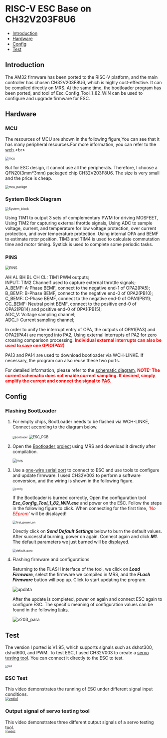 # RISC-V ESC Base on CH32V203F8U6

* [Introduction](https://github.com/openwch/RISC-V_ESC#Introduction)<br>
* [Hardware](https://github.com/openwch/RISC-V_ESC#Hardware)<br>
* [Config](https://github.com/openwch/RISC-V_ESC#Config)<br>
* [Test](https://github.com/openwch/RISC-V_ESC#Test)<br>


## Introduction
The AM32 firmware has been ported to the RISC-V platform, and the main controller has chosen CH32V203F8U6, which is highly cost-effective. It can be compiled directly on MRS. At the same time, the bootloader program has been ported, and tool of Esc_Config_Tool_1_82_WIN can be used to configure and upgrade firmware for ESC.


## Hardware

### MCU
The resources of MCU are shown in the following figure,You can see that it has many peripheral resources.For more information, you can refer to the [wch](https://www.wch-ic.com/products/CH32V203.html?).<br>

<img src="docs/image/mcu.jpg" alt="mcu" style="zoom:70%;" />

But for ESC design, it cannot use all the peripherals. Therefore, I choose a QFN20(3mm*3mm) packaged chip CH32V203F8U6. The size is very small and the price is cheap.<br>

<img src="docs/image/mcu_packge.jpg" alt="mcu_packge" style="zoom:70%;" />


### System Block Diagram
<img src="docs/image/System_block.jpg" alt="System_block" style="zoom:70%;" />

Using TIM1 to output 3 sets of complementary PWM for driving MOSFEET, Using TIM2 for capturing external throttle signals, Using ADC to sample voltage, current, and temperature for low voltage protection, over current protection, and over temperature protection. Using internal OPA and BEMF to estimate rotor position. TIM3 and TIM4 is used to calculate commutation time and motor timing. Systick is used to complete some periodic tasks.

### PINS
<img src="docs/image/PINS.jpg" alt="PINS" style="zoom:80%;" />

AH AL BH BL CH CL:  TIM1 PWM outputs;<br>
INPUT: TIM2 Channel1  used to capture external throttle signals;<br>
A_BEMF: A-Phase BEMF, connect to the negative end-1 of OPA2(PA5);<br>
B_BEMF: B-Phase BEMF, connect to the negative end-0 of OPA2(PB10);<br>
C_BEMF: C-Phase BEMF, connect to the negative end-0 of OPA1(PB11);<br>
CC_BEMF: Neutral point BEMF, connect to the positive end-0 of OPA2(PB14) and positive end-0 of OPA1(PB15);<br>
ADC_V: Voltage sampling channel;<br>
ADC_I: Current sampling channel;<br>
 
In order to unify the interrupt entry of OPA, the outputs of OPA1(PA3) and OPA2(PA4) are merged into PA2, Using external interrupts of PA2 for zero crossing comparison processing. <font color=red>**Individual external interrupts can also be used to save one GPIO(PA2)**</font><br>

PA13 and PA14 are used to download bootloader  via WCH-LINKE. If necessary, the program can also reuse these two ports.<br>

For detailed information, please refer to the [schematic diagram](https://github.com/openwch/RISC-V_ESC/blob/main/docs/SCH_AM32_V203F8U6.pdf), <font color=red>**NOTE: The current schematic does not enable current sampling. If desired, simply amplify the current and connect the signal to PA6.**</font><br>


## Config

### Flashing BootLoader
1. For empty chips, BootLoader needs to be flashed via WCH-LINKE, Connect according to the diagram below.


   <img src="docs/image/bootloader.jpg" alt="bootloader" style="zoom:55%;" />
   <img src="docs/image/ESC_PCB.jpg" alt="ESC_PCB" style="zoom:80%;" />


2. Open the [Bootloader project](https://github.com/TianpeiLee/CH32V203_AM32_Bootloader) using MRS and download it directly after compilation.


    <img src="docs/image/mrs.jpg" alt="mrs" style="zoom:80%;" />

3. Use a [one-wire serial port](https://github.com/TianpeiLee/OneWireUSART) to connect to ESC and use tools to configure and update firmware. I used CH32V003 to perform a software conversion, and the wiring is shown in the following figure.

    <img src="docs/image/config.jpg" alt="config" style="zoom:55%;" />


    If the Bootloader is burned correctly, Open the configuration tool ***Esc_Config_Tool_1_82_WIN.exe*** and power on the ESC. Follow the steps in the following figure to click. When connecting for the first time, <font color=red>*'No EEprom'*</font> will be displayed!
    
    <img src="docs/image/first_power_on.jpg" alt="first_power_on" style="zoom:65%;" />

    Directly click on ***Send Default Settings*** below to burn the default values. After successful burning, power on again. Connect again and click ***M1***. The default parameters we just burned will be displayed.

    <img src="docs/image/default_para.jpg" alt="default_para" style="zoom:65%;" />


4. Flashing firmware and configurations
   
   Returning to the FLASH interface of the tool, we click on ***Load Firmware***, select the firmware we compiled in MRS, and the ***FLash Firmware*** button will pop up. Click to start updating the program. 


    <img src="docs/image/updata.jpg" alt="updata" style="zoom:100%;" />


    After the update is completed, power on again and connect ESC again to configure ESC. The specific meaning of configuration values can be found in the following [links](https://github.com/AlkaMotors/AM32-MultiRotor-ESC-firmware/wiki/ESC-Settings-Explained).

    <img src="docs/image/v203_para.jpg" alt="v203_para" style="zoom:100%;" />


## Test

The version I ported is V1.95, which supports signals such as dshot300, dshot600, and PWM. To test ESC, I used CH32V003 to create a [servo testing tool](https://github.com/TianpeiLee/ServoTestTool). You can connect it directly to the ESC to test.


<img src="docs/image/test.jpg" alt="test" style="zoom:55%;" /> <br>


### ESC Test
This video demonstrates the running of ESC under different signal input conditions.<br>
[<img src="docs/image/vedio1.jpg" alt="vedio1" style="zoom:72%;" />](https://youtu.be/h0iekUh7lSY)



### Output signal of servo testing tool
This video demonstrates three different output signals of a servo testing tool.<br>
[<img src="docs/image/vedio2.jpg" alt="vedio2" style="zoom:54%;" />](https://youtu.be/FwIuJzSEXmE)












